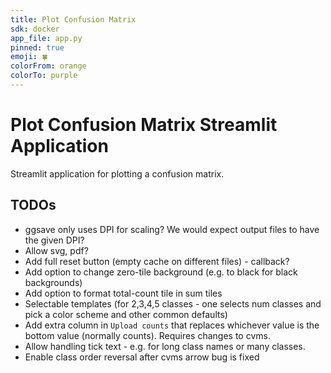 ```yaml
---
title: Plot Confusion Matrix
sdk: docker
app_file: app.py
pinned: true
emoji: 🍀
colorFrom: orange
colorTo: purple
---
```


# Plot Confusion Matrix Streamlit Application

Streamlit application for plotting a confusion matrix.


## TODOs
- ggsave only uses DPI for scaling? We would expect output files to have the given DPI?
- Allow svg, pdf?
- Add full reset button (empty cache on different files) - callback?
- Add option to change zero-tile background (e.g. to black for black backgrounds)
- Add option to format total-count tile in sum tiles
- Selectable templates (for 2,3,4,5 classes - one selects num classes and pick a color scheme and other common defaults)
- Add extra column in `Upload counts` that replaces whichever value is the bottom value (normally counts). Requires changes to cvms.
- Allow handling tick text - e.g. for long class names or many classes.
- Enable class order reversal after cvms arrow bug is fixed